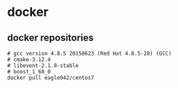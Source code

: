 # docker

## docker repositories

```
# gcc version 4.8.5 20150623 (Red Hat 4.8.5-28) (GCC)
# cmake-3.12.4
# libevent-2.1.8-stable
# boost_1_68_0
docker pull eagle042/centos7
```
